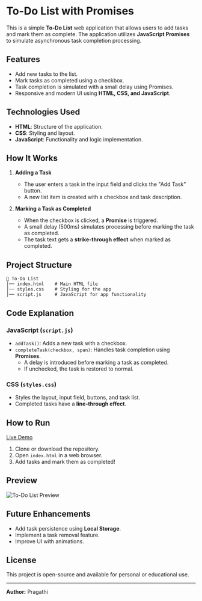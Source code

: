 # To-Do List with Promises

This is a simple **To-Do List** web application that allows users to add tasks and mark them as complete. The application utilizes **JavaScript Promises** to simulate asynchronous task completion processing.

## Features
- Add new tasks to the list.
- Mark tasks as completed using a checkbox.
- Task completion is simulated with a small delay using Promises.
- Responsive and modern UI using **HTML, CSS, and JavaScript**.

## Technologies Used
- **HTML**: Structure of the application.
- **CSS**: Styling and layout.
- **JavaScript**: Functionality and logic implementation.

## How It Works
1. **Adding a Task**
   - The user enters a task in the input field and clicks the "Add Task" button.
   - A new list item is created with a checkbox and task description.
   
2. **Marking a Task as Completed**
   - When the checkbox is clicked, a **Promise** is triggered.
   - A small delay (500ms) simulates processing before marking the task as completed.
   - The task text gets a **strike-through effect** when marked as completed.

## Project Structure
```
📂 To-Do List
│── index.html    # Main HTML file
│── styles.css    # Styling for the app
│── script.js     # JavaScript for app functionality
```

## Code Explanation
### JavaScript (`script.js`)
- `addTask()`: Adds a new task with a checkbox.
- `completeTask(checkbox, span)`: Handles task completion using **Promises**.
  - A delay is introduced before marking a task as completed.
  - If unchecked, the task is restored to normal.

### CSS (`styles.css`)
- Styles the layout, input field, buttons, and task list.
- Completed tasks have a **line-through effect**.

## How to Run
[Live Demo](https://jspromisesexaple.netlify.app/)
1. Clone or download the repository.
2. Open `index.html` in a web browser.
3. Add tasks and mark them as completed!

## Preview
![To-Do List Preview](https://via.placeholder.com/600x300.png?text=To-Do+List+App)

## Future Enhancements
- Add task persistence using **Local Storage**.
- Implement a task removal feature.
- Improve UI with animations.

## License
This project is open-source and available for personal or educational use.

---
**Author:** Pragathi

